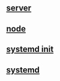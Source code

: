 ## [server](00-README.SERVER.md)

## [node](00-README.NODE.md)

## [systemd init](00-README.systemd.init.md)

## [systemd](02-README.systemd.md)

